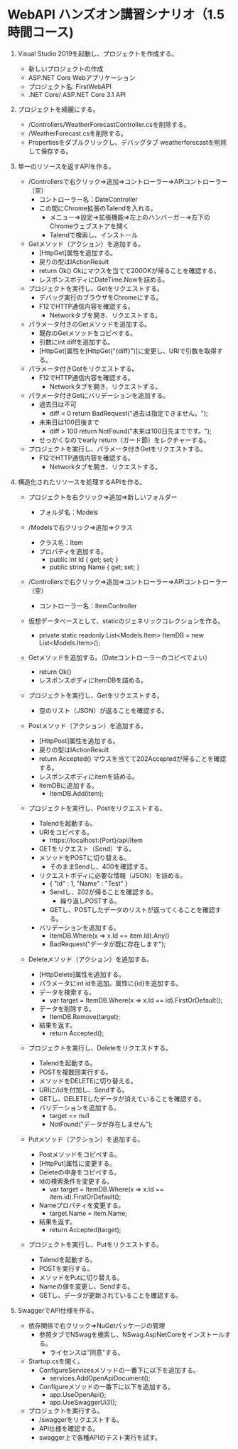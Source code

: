 # WebAPI ハンズオン講習シナリオ（1.5時間コース)

  1. Visual Studio 2019を起動し、プロジェクトを作成する。
     - 新しいプロジェクトの作成
     - ASP.NET Core Webアプリケーション
     - プロジェクト名: FirstWebAPI
     - .NET Core/ ASP.NET Core 3.1 API

  2. プロジェクトを綺麗にする。
     - /Controllers/WeatherForecastController.csを削除する。
     - /WeatherForecast.csを削除する。
     - Propertiesをダブルクリックし、デバッグタブ weatherforecastを削除して保存する。

  3. 単一のリソースを返すAPIを作る。
     - /Controllersで右クリック⇒追加⇒コントローラー⇒APIコントローラー（空）
       - コントローラー名：DateController
       - この間にChrome拡張のTalendを入れる。
          - メニュー⇒設定⇒拡張機能⇒左上のハンバーガー⇒左下のChromeウェブストアを開く
          - Talendで検索し、インストール
     - Getメソッド（アクション）を追加する。
        - [HttpGet]属性を追加する。
        - 戻りの型はIActionResult
        - return Ok() Okにマウスを当てて200OKが帰ることを確認する。
        - レスポンスボディにDateTime.Nowを詰める。
     - プロジェクトを実行し、Getをリクエストする。
        - デバッグ実行のブラウザをChromeにする。
        - F12でHTTP通信内容を確認する。
          - Networkタブを開き、リクエストする。
     - パラメータ付きのGetメソッドを追加する。
        - 既存のGetメソッドをコピペする。
        - 引数にint diffを追加する。
        - [HttpGet]属性を[HttpGet("{diff}")]に変更し、URIで引数を取得する。
     - パラメータ付きGetをリクエストする。
        - F12でHTTP通信内容を確認する。
          - Networkタブを開き、リクエストする。
     - パラメータ付きGetにバリデーションを追加する。
        - 過去日は不可
          - diff < 0 return BadRequest("過去は指定できません。");
        - 未来日は100日後まで
          - diff > 100 return NotFound("未来は100日先までです。");
        - せっかくなのでearly return（ガード節）をレクチャーする。
     - プロジェクトを実行し、パラメータ付きGetをリクエストする。
        - F12でHTTP通信内容を確認する。
          - Networkタブを開き、リクエストする。

  4. 構造化されたリソースを処理するAPIを作る。
     - プロジェクトを右クリック⇒追加⇒新しいフォルダー
       - フォルダ名：Models
     - /Modelsで右クリック⇒追加⇒クラス
       - クラス名：Item
       - プロパティを追加する。
         - public int Id { get; set; }
         - public string Name { get; set; }
     - /Controllersで右クリック⇒追加⇒コントローラー⇒APIコントローラー（空）
       - コントローラー名：ItemController
     - 仮想データベースとして、staticのジェネリックコレクションを作る。
       - private static readonly List<Models.Item> ItemDB = new List<Models.Item>();
     - Getメソッドを追加する。（Dateコントローラーのコピペでよい）
        - return Ok() 
        - レスポンスボディにItemDBを詰める。
     - プロジェクトを実行し、Getをリクエストする。
        - 空のリスト（JSON）が返ることを確認する。
     - Postメソッド（アクション）を追加する。
        - [HttpPost]属性を追加する。
        - 戻りの型はIActionResult
        - return Accepted() マウスを当てて202Acceptedが帰ることを確認する。
        - レスポンスボディにitemを詰める。
        - ItemDBに追加する。
          - ItemDB.Add(item);
     - プロジェクトを実行し、Postをリクエストする。
        - Talendを起動する。
        - URIをコピペする。
          - https://localhost:{Port}/api/Item
        - GETをリクエスト（Send）する。
        - メソッドをPOSTに切り替える。
          - そのままSendし、400を確認する。
        - リクエストボディに必要な情報（JSON）を詰める。
          - {
              "Id" : 1,
              "Name" : "Test"
            }
          - Sendし、202が帰ることを確認する。
            - 繰り返しPOSTする。
          - GETし、POSTしたデータのリストが返ってくることを確認する。
        - バリデーションを追加する。
          - ItemDB.Where(x => x.Id == item.Id).Any()
          - BadRequest("データが既に存在します");

     - Deleteメソッド（アクション）を追加する。
       - [HttpDelete]属性を追加する。
       - パラメータにint idを追加。属性に{id}を追加する。
       - データを検索する。
         - var target = ItemDB.Where(x => x.Id == id).FirstOrDefault();
       - データを削除する。
         - ItemDB.Remove(target);
       - 結果を返す。
         - return Accepted();
     - プロジェクトを実行し、Deleteをリクエストする。
        - Talendを起動する。
        - POSTを複数回実行する。
        - メソッドをDELETEに切り替える。
        - URIに/idを付加し、Sendする。
        - GETし、DELETEしたデータが消えていることを確認する。
        - バリデーションを追加する。
          - target == null
          - NotFound("データが存在しません");

     - Putメソッド（アクション）を追加する。
       - Postメソッドをコピペする。
       - [HttpPut]属性に変更する。
       - Deleteの中身をコピペする。
       - Idの検索条件を変更する。
         - var target = ItemDB.Where(x => x.Id == item.id).FirstOrDefault();
       - Nameプロパティを変更する。
         - target.Name = item.Name;
       - 結果を返す。
         - return Accepted(target);
     - プロジェクトを実行し、Putをリクエストする。
        - Talendを起動する。
        - POSTを実行する。
        - メソッドをPutに切り替える。
        - Nameの値を変更し、Sendする。
        - GETし、データが更新されていることを確認する。

  5. SwaggerでAPI仕様を作る。
     - 依存関係で右クリック⇒NuGetパッケージの管理
       - 参照タブでNSwagを検索し、NSwag.AspNetCoreをインストールする。
         - ライセンスは"同意"する。
     - Startup.csを開く。
       - ConfigureServicesメソッドの一番下に以下を追加する。
         - services.AddOpenApiDocument();
       - Configureメソッドの一番下に以下を追加する。
         - app.UseOpenApi();
         - app.UseSwaggerUi3();
     - プロジェクトを実行する。
       - /swaggerをリクエストする。
       - API仕様を確認する。
       - swagger上で各種APIのテスト実行を試す。



    

